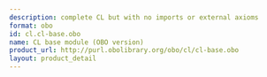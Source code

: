 ```yaml
---
description: complete CL but with no imports or external axioms
format: obo
id: cl.cl-base.obo
name: CL base module (OBO version)
product_url: http://purl.obolibrary.org/obo/cl/cl-base.obo
layout: product_detail
---
```

